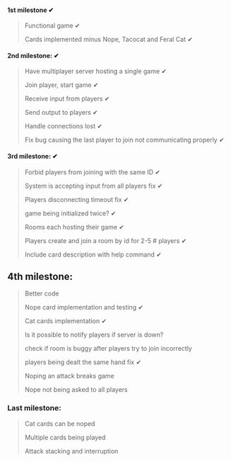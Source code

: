 #### 1st milestone ✔
> Functional game ✔
> 
> Cards implemented minus Nope, Tacocat and Feral Cat ✔

#### 2nd milestone:  ✔
> Have multiplayer server hosting a single game ✔
> 
> Join player, start game ✔
> 
> Receive input from players ✔
> 
> Send output to players ✔
> 
> Handle connections lost  ✔
> 
> Fix bug causing the last player to join not communicating properly ✔

#### 3rd milestone:  ✔
> Forbid players from joining with the same ID ✔
> 
> System is accepting input from all players fix ✔
> 
> Players disconnecting timeout fix ✔
> 
> game being initialized twice? ✔
>
> Rooms each hosting their game ✔
> 
> Players create and join a room by id for 2-5 # players ✔
>
> Include card description with help command ✔

## 4th milestone:
> Better code
>
> Nope card implementation and testing ✔
>
> Cat cards implementation ✔
>
> Is it possible to notify players if server is down?
>
> check if room is buggy after players try to join incorrectly
> 
> players being dealt the same hand fix ✔
> 
> Noping an attack breaks game
> 
> Nope not being asked to all players


### Last milestone:
> Cat cards can be noped
> 
> Multiple cards being played
> 
> Attack stacking and interruption


